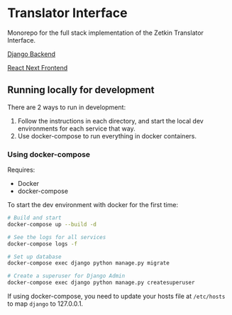 # Translator Interface

Monorepo for the full stack implementation of the Zetkin Translator Interface.

[Django Backend](./backend)

[React Next Frontend](./frontend)

## Running locally for development

There are 2 ways to run in development:

1. Follow the instructions in each directory, and start the local dev environments for each service that way.
2. Use docker-compose to run everything in docker containers.

### Using docker-compose

Requires:

- Docker
- docker-compose

To start the dev environment with docker for the first time:

```sh
# Build and start
docker-compose up --build -d

# See the logs for all services
docker-compose logs -f

# Set up database
docker-compose exec django python manage.py migrate

# Create a superuser for Django Admin
docker-compose exec django python manage.py createsuperuser
```

If using docker-compose, you need to update your hosts file at `/etc/hosts` to map `django` to 127.0.0.1.
